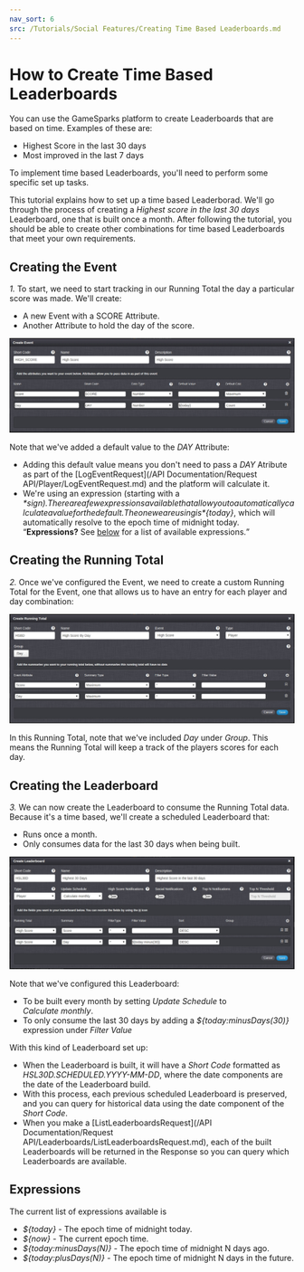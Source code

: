 ```yaml
---
nav_sort: 6
src: /Tutorials/Social Features/Creating Time Based Leaderboards.md
---
```


# How to Create Time Based Leaderboards

You can use the GameSparks platform to create Leaderboards that are based on time. Examples of these are:

  * Highest Score in the last 30 days
  * Most improved in the last 7 days


To implement time based Leaderboards, you'll need to perform some specific set up tasks.

This tutorial explains how to set up a time based Leaderborad. We'll go through the process of creating a *Highest score in the last 30 days* Leaderboard, one that is built once a month. After following the tutorial, you should be able to create other combinations for time based Leaderboards that meet your own requirements.

## Creating the Event

*1.* To start, we need to start tracking in our Running Total the day a particular score was made. We'll create:
* A new Event with a SCORE Attribute.
* Another Attribute to hold the day of the score.

![](img/TimeLDR/4.png)

Note that we've added a default value to the *DAY* Attribute:
* Adding this default value means you don't need to pass a *DAY* Atribute as part of the [LogEventRequest](/API Documentation/Request API/Player/LogEventRequest.md) and the platform will calculate it.
* We're using an expression (starting with a *$* sign). There are a few expressions available that allow you to automatically calculate a value for the default. The one we are using is *${today}*, which will automatically resolve to the epoch time of midnight today.
<q>**Expressions?** See [below](#Expressions) for a list of available expressions.</q>

## Creating the Running Total

*2.* Once we've configured the Event, we need to create a custom Running Total for the Event, one that allows us to have an entry for each player and day combination:

![](img/TimeLDR/5.png)

In this Running Total, note that we've included *Day* under *Group*. This means the Running Total will keep a track of the players scores for each day.

## Creating the Leaderboard

*3.* We can now create the Leaderboard to consume the Running Total data. Because it's a time based, we'll create a scheduled Leaderboard that:
* Runs once a month.
* Only consumes data for the last 30 days when being built.

![](img/TimeLDR/6.png)

Note that we've configured this Leaderboard:
* To be built every month by setting *Update Schedule* to *Calculate monthly*.
* To only consume the last 30 days by adding a *${today:minusDays(30)}* expression under *Filter Value*

With this kind of Leaderboard set up:
* When the Leaderboard is built, it will have a *Short Code* formatted as *HSL30D.SCHEDULED.YYYY-MM-DD*, where the date components are the date of the Leaderboard build.
* With this process, each previous scheduled Leaderboard is preserved, and you can query for historical data using the date component of the *Short Code*.
* When you make a [ListLeaderboardsRequest](/API Documentation/Request API/Leaderboards/ListLeaderboardsRequest.md), each of the built Leaderboards will be returned in the Response so you can query which Leaderboards are available.


## Expressions

The current list of expressions available is

  * *${today}* - The epoch time of midnight today.
  * *${now}* - The current epoch time.
  * *${today:minusDays(N)}* - The epoch time of midnight N days ago.
  * *${today:plusDays(N)}* - The epoch time of midnight N days in the future.
